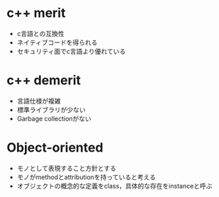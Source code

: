 # c++ merit  
- c言語との互換性
- ネイティブコードを得られる
- セキュリティ面でc言語より優れている

# c++ demerit
- 言語仕様が複雑
- 標準ライブラリが少ない
- Garbage collectionがない

# Object-oriented

- モノとして表現すること方針とする
- モノがmethodとattributionを持っていると考える
- オブジェクトの概念的な定義をclass，具体的な存在をinstanceと呼ぶ

